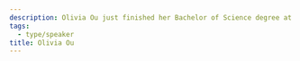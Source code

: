 ```yaml
---
description: Olivia Ou just finished her Bachelor of Science degree at the University of Toronto pursuing Psychology and Sociology. She is passionate about privacy law, digital infrastructure policy, and the gender pay gap.
tags:
  - type/speaker
title: Olivia Ou
---
```

